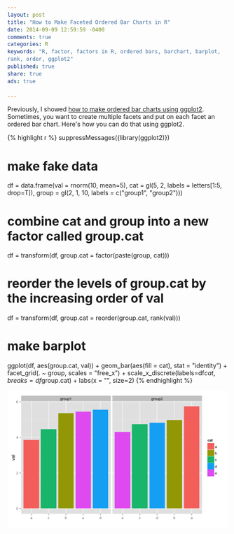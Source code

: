 ```yaml
---
layout: post
title: "How to Make Faceted Ordered Bar Charts in R"
date: 2014-09-09 12:59:59 -0400
comments: true
categories: R
keywords: "R, factor, factors in R, ordered bars, barchart, barplot,
rank, order, ggplot2"
published: true
share: true
ads: true

---
```

Previously, I showed [how to make ordered bar charts using ggplot2](http://masterr.org/r/how-to-work-with-factors-in-r/). Sometimes, you want to create multiple facets and put on each facet an ordered bar chart. Here's how you can do that using ggplot2.

{% highlight r %}
suppressMessages({library(ggplot2)})

# make fake data
df = data.frame(val = rnorm(10, mean=5),
                cat = gl(5, 2, labels = letters[1:5, drop=T]),
                group = gl(2, 1, 10, labels = c("group1", "group2")))

# combine cat and group into a new factor called group.cat
df = transform(df, group.cat = factor(paste(group, cat)))

# reorder the levels of group.cat by the increasing order of val
df = transform(df, group.cat = reorder(group.cat, rank(val)))

# make barplot
ggplot(df, aes(group.cat, val)) +
        geom_bar(aes(fill = cat), stat = "identity") +
        facet_grid(. ~ group, scales = "free_x") +
        scale_x_discrete(labels=df$cat, breaks=df$group.cat) + 
        labs(x = "", size=2)
{% endhighlight %}

![center](/../figs/2014-09-09-how-to-make-faceted-ordered-bar-charts-in-r/unnamed-chunk-1-1.png) 
